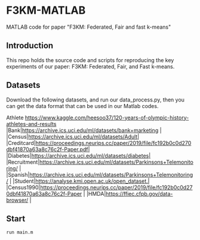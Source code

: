# F3KM-MATLAB
MATLAB code for paper "F3KM: Federated, Fair and fast k-means"
## Introduction

This repo holds the source code and scripts for reproducing the key experiments of our paper: F3KM: Federated, Fair, and Fast k-means.

## Datasets

Download the following datasets, and run our data_process.py, then you can get the data format that can be used in our Matlab codes.

Athlete  https://www.kaggle.com/heesoo37/120-years-of-olympic-history-athletes-and-results  
|Bank|https://archive.ics.uci.edu/ml/datasets/bank+marketing |
|Census|https://archive.ics.uci.edu/ml/datasets/Adult|
|Creditcard|https://proceedings.neurips.cc/paper/2019/file/fc192b0c0d270dbf41870a63a8c76c2f-Paper.pdf|
|Diabetes|https://archive.ics.uci.edu/ml/datasets/diabetes|
|Recruitment|https://archive.ics.uci.edu/ml/datasets/Parkinsons+Telemonitoring/ |
|Spanish|https://archive.ics.uci.edu/ml/datasets/Parkinsons+Telemonitoring/ |
|Student|https://analyse.kmi.open.ac.uk/open_dataset.|
|Census1990|https://proceedings.neurips.cc/paper/2019/file/fc192b0c0d270dbf41870a63a8c76c2f-Paper |
|HMDA|https://ffiec.cfpb.gov/data-browser/ |
## Start
 ```
run main.m 
 ```


